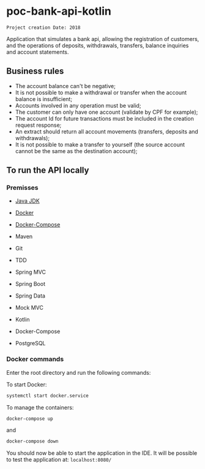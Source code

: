 # poc-bank-api-kotlin

`Project creation Date: 2018`

Application that simulates a bank api, allowing the registration of customers, and the operations of deposits, withdrawals, transfers, balance inquiries and account statements.

## Business rules

* The account balance can't be negative;
* It is not possible to make a withdrawal or transfer when the account balance is insufficient;
* Accounts involved in any operation must be valid;
* The customer can only have one account (validate by CPF for example);
* The account Id for future transactions must be included in the creation request response;
* An extract should return all account movements (transfers, deposits and withdrawals);
* It is not possible to make a transfer to yourself (the source account cannot be the same as the destination account);

## To run the API locally

### Premisses

* [Java JDK](https://www.oracle.com/java/technologies/javase/javase-jdk8-downloads.html)
* [Docker](https://docs.docker.com/install/#backporting)
* [Docker-Compose](https://docs.docker.com/compose/install/#uninstallation)

* Maven
* Git
* TDD
* Spring MVC
* Spring Boot
* Spring Data
* Mock MVC
* Kotlin
* Docker-Compose
* PostgreSQL

### Docker commands

Enter the root directory and run the following commands:

To start Docker:
```bash
systemctl start docker.service
```

To manage the containers:
```bash
docker-compose up
```
and
```bash
docker-compose down
```

You should now be able to start the application in the IDE. It will be possible to test the application at: `localhost:8080/`
